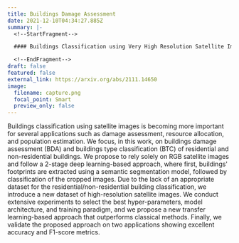```yaml
---
title: Buildings Damage Assessment
date: 2021-12-10T04:34:27.885Z
summary: |-
  <!--StartFragment-->

  #### Buildings Classification using Very High Resolution Satellite Imagery

  <!--EndFragment-->
draft: false
featured: false
external_link: https://arxiv.org/abs/2111.14650
image:
  filename: capture.png
  focal_point: Smart
  preview_only: false
---
```

<!--StartFragment-->

Buildings classification using satellite images is becoming more important for several applications such as damage assessment, resource allocation, and population estimation. We focus, in this work, on buildings damage assessment (BDA) and buildings type classification (BTC) of residential and non-residential buildings. We propose to rely solely on RGB satellite images and follow a 2-stage deep learning-based approach, where first, buildings' footprints are extracted using a semantic segmentation model, followed by classification of the cropped images. Due to the lack of an appropriate dataset for the residential/non-residential building classification, we introduce a new dataset of high-resolution satellite images. We conduct extensive experiments to select the best hyper-parameters, model architecture, and training paradigm, and we propose a new transfer learning-based approach that outperforms classical methods. Finally, we validate the proposed approach on two applications showing excellent accuracy and F1-score metrics.

<!--EndFragment-->